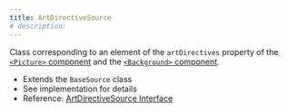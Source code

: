 ```yaml
---
title: ArtDirectiveSource
# description:
---
```


Class corresponding to an element of the `artDirectives` property of the [`<Picture>` component](/astro-image-processor/component/picture/) and the [`<Background>` component](/astro-image-processor/component/background/).

- Extends the `BaseSource` class
- See implementation for details
- Reference: [ArtDirectiveSource Interface](/astro-image-processor/api/api/classes/artdirectivesource/)
